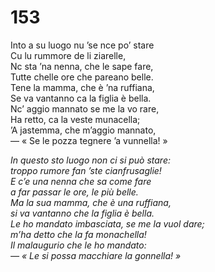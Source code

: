 # 153
  
Into a su luogo nu ’se nce po’ stare  
Cu lu rummore de li ziarelle,  
Nc sta ’na nenna, che le sape fare,  
Tutte chelle ore che pareano belle.  
Tene la mamma, che è ’na ruffiana,  
Se va vantanno ca la figlia è bella.  
Nc’ aggio mannato se me la vo rare,  
Ha retto, ca la veste munacella;  
’A jastemma, che m’aggio mannato,  
— « Se le pozza tegnere ’a vunnella! »

*In questo sto luogo non ci si può stare:  
troppo rumore fan ’ste cianfrusaglie!  
E c’e una nenna che sa come fare  
a far passar le ore, le più belle.  
Ma la sua mamma, che è una ruffiana,  
si va vantanno che la figlia è bella.  
Le ho mandato imbasciata, se me la vuol dare;  
m’ha detto che la fa monachella!  
Il malaugurio che le ho mandato:  
— « Le si possa macchiare la gonnella! »*



